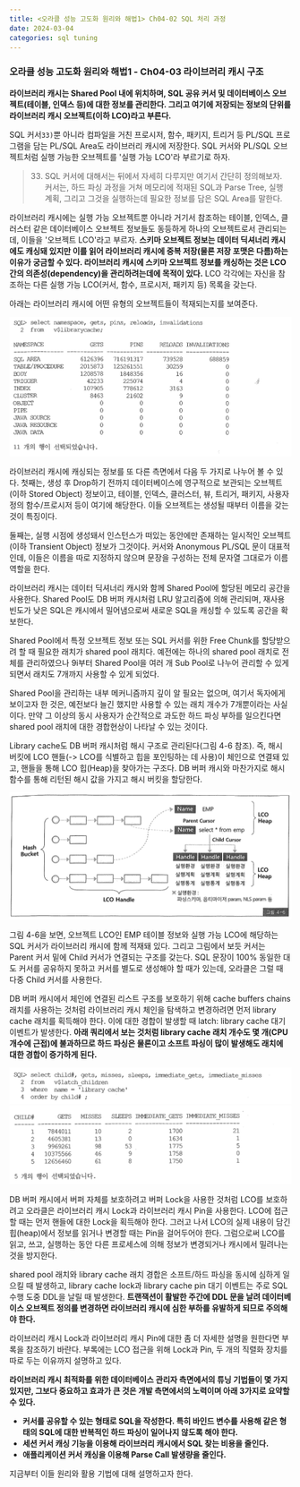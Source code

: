 ```yaml
---
title: <오라클 성능 고도화 원리와 해법1> Ch04-02 SQL 처리 과정
date: 2024-03-04
categories: sql tuning
---
```



### 오라클 성능 고도화 원리와 해법1 - Ch04-03 라이브러리 캐시 구조

**라이브러리 캐시는 Shared Pool 내에 위치하며, SQL 공유 커서 및 데이터베이스 오브젝트(테이블, 인덱스 등)에 대한 정보를 관리한다. 그리고 여기에 저장되는 정보의 단위를 라이브러리 캐시 오브젝트(이하 LCO)라고 부른다.**

SQL 커서`33)`뿐 아니라 컴파일을 거친 프로시저, 함수, 패키지, 트리거 등 PL/SQL 프로그램을 담는 PL/SQL Area도 라이브러리 캐시에 저장한다. SQL 커서와 PL/SQL 오브젝트처럼 실행 가능한 오브젝트를 '실행 가능 LCO'라 부르기로 하자.

>	33) SQL 커서에 대해서는 뒤에서 자세히 다루지만 여기서 간단히 정의해보자. 커서는, 하드 파싱 과정을 거쳐 메모리에 적재된 SQL과 Parse Tree, 실행 계획, 그리고 그것을 실행하는데 필요한 정보를 담은 SQL Area를 말한다.

라이브러리 캐시에는 실행 가능 오브젝트뿐 아니라 거기서 참조하는 테이블, 인덱스, 클러스터 같은 데이터베이스 오브젝트 정보들도 동등하게 하나의 오브젝트로서 관리되는데, 이들을 '오브젝트 LCO'라고 부르자. **스키마 오브젝트 정보는 데이터 딕셔너리 캐시에도 캐싱돼 있지만 이를 읽어 라이브러리 캐시에 중복 저장(물론 저장 포맷은 다름)하는 이유가 궁금할 수 있다. 라이브러리 캐시에 스키마 오브젝트 정보를 캐싱하는 것은 LCO 간의 의존성(dependency)을 관리하려는데에 목적이 있다.** LCO 각각에는 자신을 참조하는 다른 실행 가능 LCO(커서, 함수, 프로시저, 패키지 등) 목록을 갖는다.

아래는 라이브러리 캐시에 어떤 유형의 오브젝트들이 적재되는지를 보여준다.

![](/assets/images/sqlp/sqlp1-04-03-table1.png)

라이브러리 캐시에 캐싱되는 정보를 또 다른 측면에서 다음 두 가지로 나누어 볼 수 있다. 첫째는, 생성 후 Drop하기 전까지 데이터베이스에 영구적으로 보관되는 오브젝트(이하 Stored Object) 정보이고, 테이블, 인덱스, 클러스터, 뷰, 트리거, 패키지, 사용자 정의 함수/프로시저 등이 여기에 해당한다. 이들 오브젝트는 생성될 때부터 이름을 갖는 것이 특징이다.

둘째는, 실행 시점에 생성돼서 인스턴스가 떠있는 동안에만 존재하는 일시적인 오브젝트(이하 Transient Object) 정보가 그것이다. 커서와 Anonymous PL/SQL 문이 대표적인데, 이들은 이름을 따로 지정하지 않으며 문장을 구성하는 전체 문자열 그대로가 이름 역할을 한다.

라이브러리 캐시는 데이터 딕셔너리 캐시와 함께 Shared Pool에 할당된 메모리 공간을 사용한다. Shared Pool도 DB 버퍼 캐시처럼 LRU 알고리즘에 의해 관리되며, 재사용 빈도가 낮은 SQL은 캐시에서 밀어냄으로써 새로운 SQL을 캐싱할 수 있도록 공간을 확보한다.

Shared Pool에서 특정 오브젝트 정보 또는 SQL 커서를 위한 Free Chunk를 할당받으려 할 때 필요한 래치가 shared pool 래치다. 예전에는 하나의 shared pool 래치로 전체를 관리하였으나 9i부터 Shared Pool을 여러 개 Sub Pool로 나누어 관리할 수 있게 되면서 래치도 7개까지 사용할 수 있게 되었다.

Shared Pool을 관리하는 내부 메커니즘까지 깊이 알 필요는 없으며, 여기서 독자에게 보이고자 한 것은, 예전보다 늘긴 했지만 사용할 수 있는 래치 개수가 7개뿐이라는 사실이다. 만약 그 이상의 동시 사용자가 순간적으로 과도한 하드 파싱 부하를 일으킨다면 shared pool 래치에 대한 경합현상이 나타날 수 있는 것이다.

Library cache도 DB 버퍼 캐시처럼 해시 구조로 관리된다(그림 4-6 참조). 즉, 해시 버킷에 LCO 핸들(-> LCO를 식별하고 힙을 포인팅하는 데 사용)이 체인으로 연결돼 있고, 핸들을 통해 LCO 힙(Heap)을 찾아가는 구조다. DB 버퍼 캐시와 마찬가지로 해시 함수를 통해 리턴된 해시 값을 가지고 해시 버킷을 할당한다.

![](/assets/images/sqlp/sqlp1-04-03-img4-6.png)

그림 4-6을 보면, 오브젝트 LCO인 EMP 테이블 정보와 실행 가능 LCO에 해당하는 SQL 커서가 라이브러리 캐시에 함께 적재돼 있다. 그리고 그림에서 보듯 커서는 Parent 커서 밑에 Child 커서가 연결되는 구조를 갖는다. SQL 문장이 100% 동일한 대도 커서를 공유하지 못하고 커서를 별도로 생성해야 할 때가 있는데, 오라클은 그럴 때 다중 Child 커서를 사용한다.

DB 버퍼 캐시에서 체인에 연결된 리스트 구조를 보호하기 위해 cache buffers chains 래치를 사용하는 것처럼 라이브러리 캐시 체인을 탐색하고 변경하려면 먼저 library cache 래치를 획득해야 한다. 이에 대한 경합이 발생할 때 latch: library cache 대기 이벤트가 발생한다. **아래 쿼리에서 보는 것처럼 library cache 래치 개수도 몇 개(CPU 개수에 근접)에 불과하므로 하드 파싱은 물론이고 소프트 파싱이 많이 발생해도 래치에 대한 경합이 증가하게 된다.**

![](/assets/images/sqlp/sqlp1-04-03-sql1.png)
![](/assets/images/sqlp/sqlp1-04-03-table2.png)

DB 버퍼 캐시에서 버퍼 자체를 보호하려고 버퍼 Lock을 사용한 것처럼 LCO를 보호하려고 오라클은 라이브러리 캐시 Lock과 라이브러리 캐시 Pin을 사용한다. LCO에 접근할 때는 먼저 핸들에 대한 Lock을 획득해야 한다. 그러고 나서 LCO의 실제 내용이 담긴 힙(heap)에서 정보를 읽거나 변경할 때는 Pin을 걸어두어야 한다. 그럼으로써 LCO를 읽고, 쓰고, 실행하는 동안 다른 프로세스에 의해 정보가 변경되거나 캐시에서 밀려나는 것을 방지한다.

shared pool 래치와 library cache 래치 경합은 소프트/하드 파싱을 동시에 심하게 일으킬 때 발생하고, library cache lock과 library cache pin 대기 이벤트는 주로 SQL 수행 도중 DDL을 날릴 때 발생한다. **트랜잭션이 활발한 주간에 DDL 문을 날려 데이터베이스 오브젝트 정의를 변경하면 라이브러리 캐시에 심한 부하를 유발하게 되므로 주의해야 한다.**

라이브러리 캐시 Lock과 라이브러리 캐시 Pin에 대한 좀 더 자세한 설명을 원한다면 부록을 참조하기 바란다. 부록에는 LCO 접근을 위해 Lock과 Pin, 두 개의 직렬화 장치를 따로 두는 이유까지 설명하고 있다.

**라이브러리 캐시 최적화를 위한 데이터베이스 관리자 측면에서의 튜닝 기법들이 몇 가지 있지만, 그보다 중요하고 효과가 큰 것은 개발 측면에서의 노력이며 아래 3가지로 요약할 수 있다.**

- **커서를 공유할 수 있는 형태로 SQL을 작성한다. 특히 바인드 변수를 사용해 같은 형태의 SQL에 대한 반복적인 하드 파싱이 일어나지 않도록 해야 한다.**
- **세션 커서 캐싱 기능을 이용해 라이브러리 캐시에서 SQL 찾는 비용을 줄인다.**
- **애플리케이션 커서 캐싱을 이용해 Parse Call 발생량을 줄인다.**

지금부터 이들 원리와 활용 기법에 대해 설명하고자 한다.

